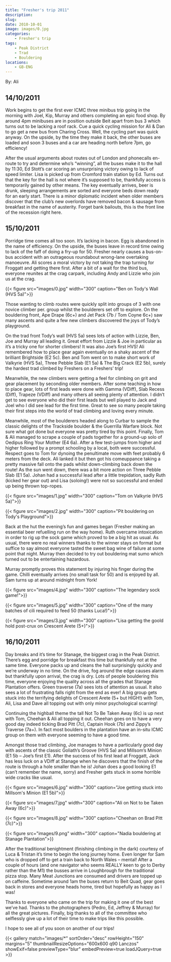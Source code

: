 ```yaml
---
title: "Fresher's trip 2011"
description: 
slug: 
date: 2010-10-01
image: images/0.jpg
categories:
    - Fresher's trip
tags:
    - Peak District
    - Trad
    - Bouldering
locations:
    - GB-ENG
---
```


By: Ali

## 14/10/2011
Work begins to get the first ever ICMC three minibus trip going in the morning with
Joel, Kip, Murray and others completing an epic food shop. By around 4pm minibuses are in position
outside Beit apart from bus 3 which turns out to be lacking a roof rack. Cue a quick cycling mission
for Ali & Dan to go get a new bus from Charing Cross. Well, the cycling part was quick anyway. On
the upside, by the time they make it back, the other buses are loaded and soon 3 buses and a car are
heading north before 7pm, go efficiency!

After the usual arguments about routes out of London and phonecalls en-route to try and determine
who’s “winning”, all the buses make it to the hall by 11:30, Ed Stott’s car scoring an unsurprising
victory owing to lack of speed limiter. Lisa is picked up from Cromford train station by Ed. Turns out
that the key for the hall is not where it’s supposed to be, thankfully access is temporarily gained by
other means. The key eventually arrives, beer is drunk, sleeping arrangements are sorted and
everyone beds down ready for an early start. There is a minor diplomatic incident when older
members discover that the club’s new overlords have removed bacon & sausage from breakfast in
the name of austerity. Forget bank bailouts, this is the front line of the recession right here.

## 15/10/2011

Porridge time comes all too soon. It’s lacking in bacon. Egg is abandoned in the name of
efficiency. On the upside, the buses leave in record time owing to lack of the faff of doing a fry-up for 50. Fresher nearly causes a bus-on-bus accident with an outrageous roundabout wrong-lane
overtaking manoeuvre. Ali scores a moral victory by not taking the trap turning for Froggatt and
getting there first. After a bit of a wait for the third bus, everyone reunites at the crag carpark, including Andy and Lizzie who join us at the crag.

{{< figure src="images/0.jpg" width="300" caption="Ben on Tody's Wall (HVS 5a)">}}

Those wanting to climb routes were quickly split into groups of
3 with one novice climber per. group whilst the boulderers set
off to explore. On the bouldering front, Ape Drape (6c+) and
Jet Pack (7b / Tom Coyne 6c+) saw many ascents and quite a
few new climbers discovered the joys of Tody’s playground.

On the trad front Tody’s wall (HVS 5a) sees lots of action with
Lizzie, Ben, Joe and Murray all leading it. Great effort from
Lizzie & Joe in particular as it’s a tricky one for shorter
climbers! It was also Joe’s first HVS! Ali remembered how to
place gear again eventually on a shaky ascent of the brilliant
Brightside (E2 5c). Ben and Tom went on to make short work
of Valkyrie (HVS 5a), Three Pebble Slab (E1 5a) & The Big Crack
(E2 5b), surely the hardest trad climbed by Freshers on a
Freshers’ trip!

Meanwhile, the new climbers were getting a feel for climbing
on grit and gear placement by seconding older members. After
some teaching in how to place gear, lots of first leads were
done with Gamma (VDiff), Slab Recess (Diff), Trapeze (VDiff) and many others all seeing plenty of
attention. I didn’t get to see everyone who did their first leads but well played to Jack and Joel who I did see lead for the first time. Great to see so many people taking their first steps into the world of
trad climbing and loving every minute.

Meanwhile, most of the boulderers headed along to Curbar to sample the classic delights of the
Trackside boulder & the Guerrilla Warfare block. Not sure what got done but everyone was pretty
tired by this point. Finally, Tom & Ali managed to scrape a couple of pads together for a ground-up
solo of Oedipus Ring Your Mother (E4 6a). After a few test-jumps from higher and higher followed by
a prompt schooling by a local, both were successful. Respect goes to Tom for dynoing the
penultimate move with feet probably 6 meters from the deck. Ali lanked it but then got his
comeuppance taking a pretty massive fall onto the pads whilst down-climbing back down the route!
As the sun went down, there was a bit more action on Three Pebble Slab (E1 5a). Johan had a
successful lead after a little trepidation, sadly Ruth (kicked her gear out) and Lisa (soloing!) were not
so successful and ended up being thrown top-ropes.

{{< figure src="images/1.jpg" width="300" caption="Tom on Valkyrie (HVS 5a)">}}

{{< figure src="images/2.jpg" width="300" caption="Pit bouldering on Tody's Playground">}}


Back at the hut the evening’s fun and games began (Fresher making an essential beer refuelling run
on the way home). Ruth overcame intoxication in order to rig up the sock game which proved to be
a big hit as usual. As usual, there were no real winners thanks to the winner stays on format but
suffice to say almost everyone tasted the sweet bag wine of failure at some point that night. Murray
then decided to try out bouldering mat sumo which turned out to be entertaining hazardous.

Murray promptly proves this statement by injuring his finger during the game. Chilli eventually
arrives (no small task for 50) and is enjoyed by all. Sam turns up at around midnight from York!

{{< figure src="images/4.jpg" width="300" caption="The legendary sock game!">}}

{{< figure src="images/5.jpg" width="300" caption="One of the many batches of cili required to feed 50 (thanks Luca!)">}}

{{< figure src="images/3.jpg" width="300" caption="Lisa getting the goold hold post-crux on Crescent Arete (5+)">}}
## 16/10/2011

Day breaks and it’s time for Stanage, the biggest crag in the Peak District. There’s egg
and porridge for breakfast this time but thankfully not at the same time. Everyone packs up and
cleans the hall surprisingly quickly and we’re underway in no time. On the drive, fog around the edge
causes alarm but thankfully upon arrival, the crag is
dry. Lots of people bouldering this time, everyone
enjoying the quality across all the grades that Stanage
Plantation offers. Green traverse (7a) sees lots of
attention as usual. It also sees a lot of frustrating falls
right from the end as ever! A big group gets stuck into
the terrifying delights of Crescent Arete (5+ but
HIGH!) with Tom, Ali, Lisa and Dave all topping out
with only minor psychological scarring!

Continuing the highball theme the tall Not To Be
Taken Away (6c) is up next with Tom, Cheehan & Ali
all topping it out. Cheehan goes on to have a very
good day indeed ticking Brad Pitt (7c), Captain Hook
(7b) and Zippy’s Traverse (7a+). In fact most boulders
in the plantation have an in-situ ICMC group on them
with everyone seeming to have a good time.

Amongst those trad climbing, Joe manages to have a
particularly good day with ascents of the classic Goliath’s Groove (HVS 5a) and Millsom’s Minion (E1 5b – Joe’s first E1). After the success of his first
lead at Froggatt, Jack has less luck on a VDiff at Stanage when he discovers that the finish of the
route is through a hole smaller than he is! Johan does a good looking E1 (can’t remember the name,
sorry) and Fresher gets stuck in some horrible wide cracks like usual.

{{< figure src="images/6.jpg" width="300" caption="Joe getting stuck into Millsom's Minion (E1 5b)">}}

{{< figure src="images/7.jpg" width="300" caption="Ali on Not to be Taken Away (6c)">}}

{{< figure src="images/8.jpg" width="300" caption="Cheehan on Brad Pitt (7c)">}}

{{< figure src="images/9.png" width="300" caption="Nadia bouldering at Stanage Plantation">}}



After the traditional benightment (finishing climbing in the dark) courtesy of Luca & Tristan it’s time
to begin the long journey home. Even longer for Sam who is dropped off to get a train back to North
Wales – mental! After a couple of hours (and one navigator who seems REALLY keen to go to Derby
rather than the M1) the busses arrive in Loughbrough for the traditional pizza stop. Many Meat
Junctions are consumed and drivers are topped up on caffeine. Sometime around 1am the buses
return to Beit Quad, gear goes back in stores and everyone heads home, tired but hopefully as happy
as I was!

Thanks to everyone who came on the trip for making it one of the best we’ve had. Thanks to the
photographers (Pedro, Ed, Jeffrey & Murray) for all the great pictures. Finally, big thanks to all of the
committee who selflessly give up a lot of their time to make trips like this possible.

I hope to see all of you soon on another of our trips!




{{< gallery match="images/*" sortOrder="desc" rowHeight="150" margins="5" thumbnailResizeOptions="600x600 q90 Lanczos" showExif=false previewType="blur" embedPreview=true loadJQuery=true >}}


